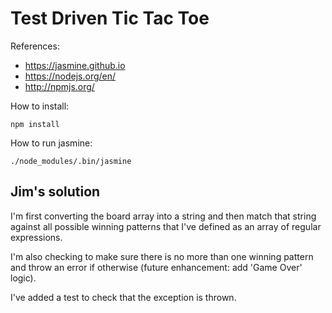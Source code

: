 # Test Driven Tic Tac Toe

References:
- https://jasmine.github.io
- https://nodejs.org/en/
- http://npmjs.org/

How to install:
```
npm install
```

How to run jasmine:
```
./node_modules/.bin/jasmine
```

## Jim's solution

I'm first converting the board array into a string and then match that string against all possible winning patterns that I've defined as an array of regular expressions.

I'm also checking to make sure there is no more than one winning pattern and throw an error if otherwise (future enhancement: add 'Game Over' logic).

I've added a test to check that the exception is thrown.
